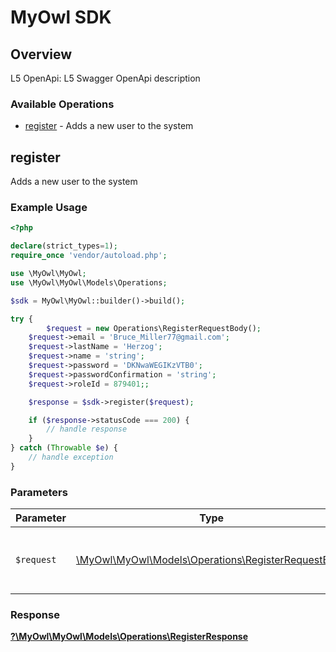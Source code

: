 # MyOwl SDK


## Overview

L5 OpenApi: L5 Swagger OpenApi description

### Available Operations

* [register](#register) - Adds a new user to the system

## register

Adds a new user to the system

### Example Usage

```php
<?php

declare(strict_types=1);
require_once 'vendor/autoload.php';

use \MyOwl\MyOwl;
use \MyOwl\MyOwl\Models\Operations;

$sdk = MyOwl\MyOwl::builder()->build();

try {
        $request = new Operations\RegisterRequestBody();
    $request->email = 'Bruce_Miller77@gmail.com';
    $request->lastName = 'Herzog';
    $request->name = 'string';
    $request->password = 'DKNwaWEGIKzVTB0';
    $request->passwordConfirmation = 'string';
    $request->roleId = 879401;;

    $response = $sdk->register($request);

    if ($response->statusCode === 200) {
        // handle response
    }
} catch (Throwable $e) {
    // handle exception
}
```

### Parameters

| Parameter                                                                                            | Type                                                                                                 | Required                                                                                             | Description                                                                                          |
| ---------------------------------------------------------------------------------------------------- | ---------------------------------------------------------------------------------------------------- | ---------------------------------------------------------------------------------------------------- | ---------------------------------------------------------------------------------------------------- |
| `$request`                                                                                           | [\MyOwl\MyOwl\Models\Operations\RegisterRequestBody](../../Models/Operations/RegisterRequestBody.md) | :heavy_check_mark:                                                                                   | The request object to use for the request.                                                           |


### Response

**[?\MyOwl\MyOwl\Models\Operations\RegisterResponse](../../Models/Operations/RegisterResponse.md)**

